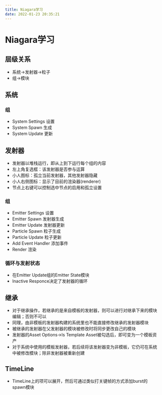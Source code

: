 ```yaml
---
title: Niagara学习
date: 2022-01-23 20:35:21
---
```

# Niagara学习
## 层级关系
- 系统->发射器->粒子
- 组->模块
## 系统
### 组
- System Settings 设置
- System Spawn 生成
- System Update 更新
## 发射器
- 发射器以堆栈运行，即从上到下运行每个组的内容
- 左上角复选框：该发射器是否参与运算
- 小人图标：孤立当前发射器，其他发射器隐藏
- 小人右侧图标：显示了目前的渲染器(renderer)
- 节点上右键可以控制选中节点的启用和孤立设置
### 组 
- Emitter Settings 设置
- Emitter Spawn 发射器生成
- Emitter Update 发射器更新
- Particle Spawn 粒子生成
- Particle Update 粒子更新
- Add Event Handler 添加事件
- Render 渲染
### 循环与发射状态
- 在Emitter Update组的Emitter State模块
- Inactive Responce决定了发射器的循环
## 继承
- 对于继承操作，若继承的是来自模板的发射器，则可以进行对继承下来的模块编辑；否则不可以
- 同理，由非模板的发射器构建的系统里也不能直接修改继承的发射器模块
- 被继承的发射器在父发射器的模块被修改时将同步更改自己的模块
- 发射器的Asset Options->Is Template Asset被勾选后，即可变为一个模板资产
- 对于系统中使用的模板发射器，若后续将该发射器变为非模板，它仍可在系统中被修改模块；除非发射器被重新创建
## TimeLine
- TimeLine上的项可以展开，然后可通过类似打关键帧的方式添加burst的spawn模块